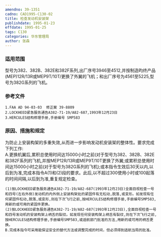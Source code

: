 ```yaml
---
amendno: 39-1351  
cadno: CAD1995-C130-02  
title: 检查发动机安装架  
publishdate: 1995-01-23  
effdate: 1995-01-25  
tags: C130  
categories: 华东管理局  
author: 张森  
---
```

  
### 适用范围  
型号为382、382B、382E和382F系列,出厂序号3946至4512,并按制造昀终产品(MEP)12R/13R或MEP9T/10T/更换了外翼的飞机；和出厂序号为4561至5225,型号为382G系列的飞机。  
  
<!--more-->  
### 参考文件  
    1.FAA AD 94-03-03  修正案 39-8809  
    2.LOCKHEED紧急服务通告A382-71-19/A82-687,1993年12月23日  
    3.HERCULES结构修理手册,手册编号 SMP583  
  
### 原因、措施和规定  
为防止上安装构架的多重失效,从而进一步影响发动机安装架的整体性。要求完成下列工作:  
    A.更换机翼后,累积总使用时间达15000小时之前(对于型号为382、382B、382E和382F系列的飞机,并按MEP12R/13R或MEP9T/10T更换了外翼;或累积总使用时间达15000小时之前(对于型号为382G系列的飞机);或本指令生效后30天以内,以后到为准,完成本指令A(1)和(2)段的要求。此后,以不超过300使用小时或100起落的时间间隔,以后到为准,重复规定检查。  
  
    (1)按LOCKHEED紧急服务通告A382-71-19/A82-687(1993年12月23日)全面目视检查一号和四号(左右外侧)发动机的内外侧上安装构架处的紧固件有无松动,脱落,或变形。如发现有任何紧固件松动,脱落,或变形,则在下次飞行之前,按HERCULES结构修理手册,手册编号SMP583,用新的或可用的紧固件更换。  
    (2)按LOCKHEED紧急服务通告A382-71-19/A82-687(1993年12月23日),全面目视检查一号和四号发动机的安装构架上柄舌的裂纹。如发现任何安装构架上柄舌有裂纹,则在下次飞行之前,按HERCULES结构修理手册,手册编号SMP583,或适航部门批准的方法,用新的或可用的柄舌更换。  
    B.完成本指令可采用能保证安全的替代方法或调整完成的时间，但必须得到适航当局的批准。  
  
